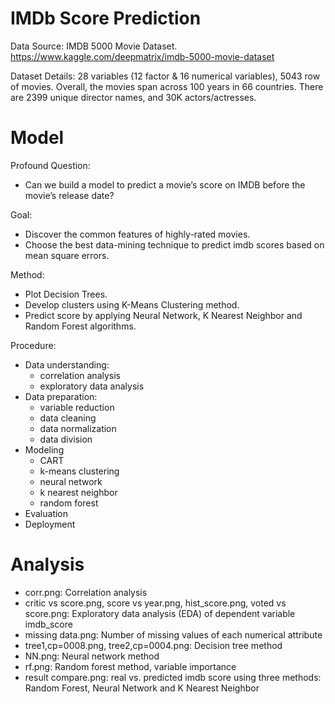 # IMDb Score Prediction

Data Source: 
IMDB 5000 Movie Dataset. https://www.kaggle.com/deepmatrix/imdb-5000-movie-dataset

Dataset Details:
28 variables (12 factor & 16 numerical variables), 5043 row of movies. 
Overall, the movies span across 100 years in 66 countries. There are 2399 unique director names, and 30K actors/actresses. 

# Model 

Profound Question:
- Can we build a model to predict a movie’s score on IMDB before the movie’s release date?

Goal:
- Discover the common features of highly-rated movies.
- Choose the best data-mining technique to predict imdb scores based on mean square errors.

Method:
- Plot Decision Trees. 
- Develop clusters using K-Means Clustering method.
- Predict score by applying Neural Network, K Nearest Neighbor and Random Forest algorithms.

Procedure:
- Data understanding:
  - correlation analysis
  - exploratory data analysis
- Data preparation:
  - variable reduction
  - data cleaning
  - data normalization
  - data division
- Modeling
  - CART
  - k-means clustering
  - neural network
  - k nearest neighbor
  - random forest
- Evaluation
- Deployment

# Analysis
- corr.png: Correlation analysis
- critic vs score.png, score vs year.png, hist_score.png, voted vs score.png: Exploratory data analysis (EDA) of dependent variable imdb_score
- missing data.png: Number of missing values of each numerical attribute
- tree1,cp=0008.png, tree2,cp=0004.png: Decision tree method
- NN.png: Neural network method
- rf.png: Random forest method, variable importance
- result compare.png: real vs. predicted imdb score using three methods: Random Forest, Neural Network and K Nearest Neighbor



